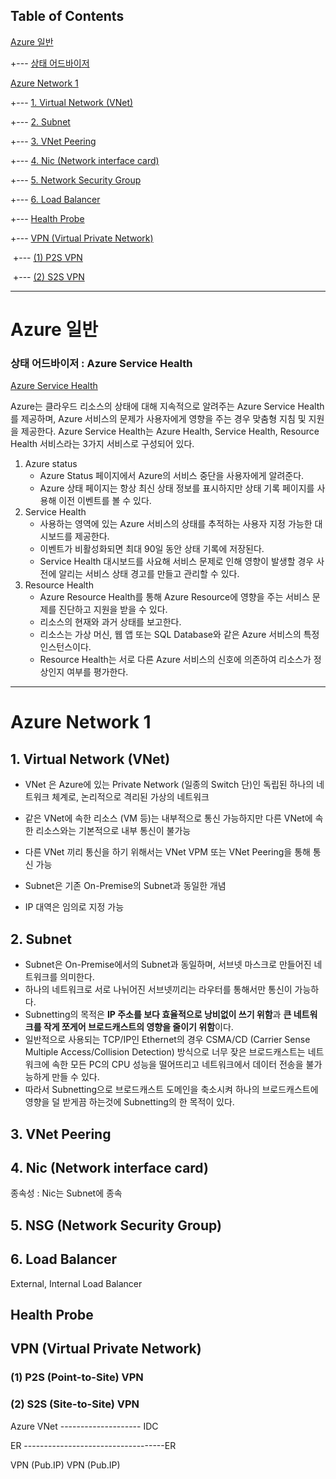 ## Table of Contents

[Azure 일반](#azure-일반)

+---  [상태 어드바이저](#azure-상태-어드바이저)

[Azure Network 1](#azure-network-1)

+---  [1. Virtual Network (VNet)](#1.-virtual-network-(vnet))

+---  [2. Subnet](#2.-subnet)

+---  [3. VNet Peering](#3.-vnet-peering)

+---  [4. Nic (Network interface card)](#4.-nic-(network-interface-card))

+--- [5. Network Security Group](#5.-nsg-(network-security-group))

+--- [6. Load Balancer](#6.-load-balancer)

+--- [Health Probe](#health-probe)

+--- [VPN (Virtual Private Network)](#vpn-(virtual-private-network))

​		+--- [(1) P2S VPN](#(1)-p2s-(point-to-site)-vpn)

​		+--- [(2) S2S VPN](#(2)-s2s-(site-to-site)-vpn)

---

# Azure 일반

### 상태 어드바이저 : Azure Service Health

[Azure Service Health](https://docs.microsoft.com/ko-kr/azure/service-health/)

Azure는 클라우드 리소스의 상태에 대해 지속적으로 알려주는 Azure Service Health를 제공하며, Azure 서비스의 문제가 사용자에게 영향을 주는 경우 맞춤형 지침 및 지원을 제공한다. Azure Service Health는 Azure Health, Service Health, Resource Health 서비스라는 3가지 서비스로 구성되어 있다.



1. Azure status
   - Azure Status 페이지에서 Azure의 서비스 중단을 사용자에게 알려준다.
   - Azure 상태 페이지는 항상 최신 상태 정보를 표시하지만 상태 기록 페이지를 사용해 이전 이벤트를 볼 수 있다.
2. Service Health
   - 사용하는 영역에 있는 Azure 서비스의 상태를 추적하는 사용자 지정 가능한 대시보드를 제공한다.
   - 이벤트가 비활성화되면 최대 90일 동안 상태 기록에 저장된다.
   - Service Health 대시보드를 사요해 서비스 문제로 인해 영향이 발생할 경우 사전에 알리는 서비스 상태 경고를 만들고 관리할 수 있다.
3. Resource Health
   - Azure Resource Health를 통해 Azure Resource에 영향을 주는 서비스 문제를 진단하고 지원을 받을 수 있다.
   - 리소스의 현재와 과거 상태를 보고한다.
   - 리소스는 가상 머신, 웹 앱 또는 SQL Database와 같은 Azure 서비스의 특정 인스턴스이다.
   - Resource Health는 서로 다른 Azure 서비스의 신호에 의존하여 리소스가 정상인지 여부를 평가한다.

---



# Azure Network 1



## 1. Virtual Network (VNet)

- VNet 은 Azure에 있는 Private Network (일종의 Switch 단)인 독립된 하나의 네트워크 체계로, 논리적으로 격리된 가상의 네트워크

- 같은 VNet에 속한 리소스 (VM 등)는 내부적으로 통신 가능하지만 다른 VNet에 속한 리소스와는 기본적으로 내부 통신이 불가능

- 다른 VNet 끼리 통신을 하기 위해서는 VNet VPM 또는 VNet Peering을 통해 통신 가능

- Subnet은 기존 On-Premise의 Subnet과 동일한 개념

- IP 대역은 임의로 지정 가능



## 2. Subnet

- Subnet은 On-Premise에서의 Subnet과 동일하며, 서브넷 마스크로 만들어진 네트워크를 의미한다.
- 하나의 네트워크로 서로 나뉘어진 서브넷끼리는 라우터를 통해서만 통신이 가능하다.
- Subnetting의 목적은 **IP 주소를 보다 효율적으로 낭비없이 쓰기 위함**과 **큰 네트워크를 작게 쪼게어 브로드캐스트의 영향을 줄이기 위함**이다.
- 일반적으로 사용되는 TCP/IP인 Ethernet의 경우 CSMA/CD (Carrier Sense Multiple Access/Collision Detection) 방식으로 너무 잦은 브로드캐스트는 네트워크에 속한 모든 PC의 CPU 성능을 떨어뜨리고 네트워크에서 데이터 전송을 불가능하게 만들 수 있다.
- 따라서 Subnetting으로 브로드캐스트 도메인을 축소시켜 하나의 브로드캐스트에 영향을 덜 받게끔 하는것에 Subnetting의 한 목적이 있다.



## 3. VNet Peering



## 4. Nic (Network interface card)

종속성 : Nic는 Subnet에 종속



## 5. NSG (Network Security Group)



## 6. Load Balancer

External, Internal Load Balancer



## Health Probe



## VPN (Virtual Private Network)



### (1) P2S (Point-to-Site) VPN



### (2) S2S (Site-to-Site) VPN

Azure VNet -------------------- IDC

ER -----------------------------------ER

VPN (Pub.IP)         VPN (Pub.IP)